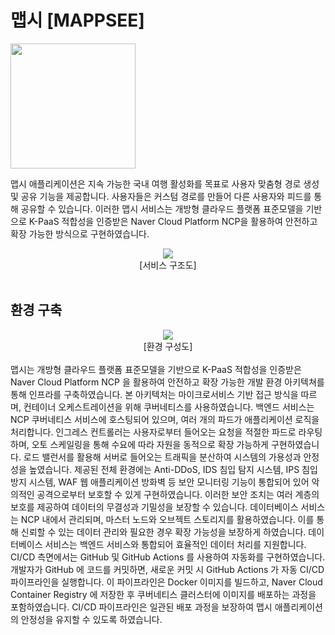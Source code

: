 # 맵시 [MAPPSEE]
<img src="https://github.com/user-attachments/assets/83020015-5f34-433c-ae15-28636943e84f" width="200" height="200"/>

맵시 애플리케이션은 지속 가능한 국내 여행 활성화를 목표로 사용자 맞춤형 경로
생성 및 공유 기능을 제공합니다. 사용자들은 커스텀 경로를 만들어 다른 사용자와
피드를 통해 공유할 수 있습니다. 이러한 맵시 서비스는 개방형 클라우드 플랫폼
표준모델을 기반으로 K-PaaS 적합성을 인증받은 Naver Cloud Platform
NCP을 활용하여 안전하고 확장 가능한 방식으로 구현하였습니다.
<br/>

<div align="center">
  <img src="https://github.com/user-attachments/assets/38b08d37-3ed2-4f2c-b4c4-4c4f04233dad" />
  <br/>
  [서비스 구조도]
</div>
<br/>


## 환경 구축
<div align="center">
  <img src="https://github.com/user-attachments/assets/03305ea9-ad3b-44f6-870f-233061a27526" />
  <br/>
  [환경 구성도]
</div>
<br/>
맵시는 개방형 클라우드 플랫폼 표준모델을 기반으로 K-PaaS 적합성을 인증받은 Naver Cloud Platform NCP 을 활용하여 안전하고 확장 가능한 개발 환경 아키텍쳐를 통해 인프라를 구축하였습니다. 본 아키텍처는 마이크로서비스 기반 접근 방식을 따르며, 컨테이너 오케스트레이션을 위해 쿠버네티스를 사용하였습니다. 백엔드 서비스는 NCP 쿠버네티스 서비스에 호스팅되어 있으며, 여러 개의 파드가 애플리케이션 로직을 처리합니다. 인그레스 컨트롤러는 사용자로부터 들어오는 요청을 적절한 파드로 라우팅하며, 오토 스케일링을 통해 수요에 따라 자원을 동적으로 확장 가능하게 구현하였습니다. 로드 밸런서를 활용해 서버로 들어오는 트래픽을 분산하여 시스템의 가용성과 안정성을 높였습니다. 제공된 전체 환경에는 Anti-DDoS, IDS 침입 탐지 시스템, IPS 침입 방지 시스템, WAF 웹 애플리케이션 방화벽 등 보안 모니터링 기능이 통합되어 있어 악의적인 공격으로부터 보호할 수 있게 구현하였습니다. 이러한 보안 조치는 여러 계층의 보호를 제공하여 데이터의 무결성과 기밀성을 보장할 수 있습니다. 데이터베이스 서비스는 NCP 내에서 관리되며, 마스터 노드와 오브젝트 스토리지를 활용하였습니다. 이를 통해 신뢰할 수 있는 데이터 관리와 필요한 경우 확장 가능성을 보장하게 하였습니다. 데이터베이스 서비스는 백엔드 서비스와 통합되어 효율적인 데이터 처리를 지원합니다. CI/CD 측면에서는 GitHub 및 GitHub Actions 를 사용하여 자동화를 구현하였습니다. 개발자가 GitHub 에 코드를 커밋하면, 새로운 커밋 시 GitHub Actions 가 자동 CI/CD 파이프라인을 실행합니다. 이 파이프라인은 Docker 이미지를 빌드하고, Naver Cloud Container Registry 에 저장한 후 쿠버네티스 클러스터에 이미지를 배포하는 과정을 포함하였습니다. CI/CD 파이프라인은 일관된 배포 과정을 보장하여 맵시 애플리케이션의 안정성을 유지할 수 있도록 하였습니다.
